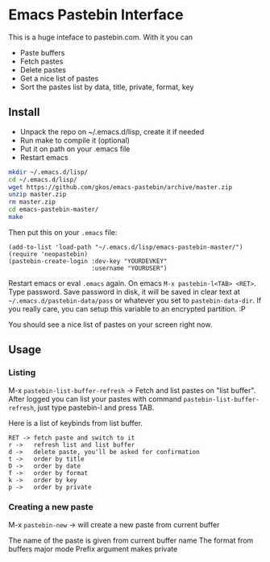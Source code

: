 # Emacs Pastebin Interface

This is a huge inteface to pastebin.com. With it you can
* Paste buffers 
* Fetch pastes
* Delete pastes
* Get a nice list of pastes
* Sort the pastes list by data, title, private, format, key

## Install
* Unpack the repo on ~/.emacs.d/lisp, create it if needed
* Run make to compile it (optional)
* Put it on path on your .emacs file
* Restart emacs
``` bash
mkdir ~/.emacs.d/lisp/
cd ~/.emacs.d/lisp/
wget https://github.com/gkos/emacs-pastebin/archive/master.zip
unzip master.zip 
rm master.zip
cd emacs-pastebin-master/
make
```

Then put this on your `.emacs` file:
```elisp
(add-to-list 'load-path "~/.emacs.d/lisp/emacs-pastebin-master/")
(require 'neopastebin)
(pastebin-create-login :dev-key "YOURDEVKEY"
                       :username "YOURUSER")
```

Restart emacs or eval `.emacs` again. On emacs `M-x pastebin-l<TAB> <RET>`. Type password. Save password in disk, it will be saved in clear text at `~/.emacs.d/pastebin-data/pass` or whatever you set to `pastebin-data-dir`. If you really care, you can setup this variable to an encrypted partition. :P

You should see a nice list of pastes on your screen right now.

## Usage

### Listing
M-x `pastebin-list-buffer-refresh` -> Fetch and list pastes on "list buffer". 
After logged you can list your pastes with command `pastebin-list-buffer-refresh`, just type pastebin-l and press TAB.

Here is a list of keybinds from list buffer.

```
RET -> fetch paste and switch to it
r ->   refresh list and list buffer
d ->   delete paste, you'll be asked for confirmation
t ->   order by title
D ->   order by date
f ->   order by format
k ->   order by key
p ->   order by private
```

### Creating a new paste

M-x `pastebin-new` -> will create a new paste from current buffer

The name of the paste is given from current buffer name
The format from buffers major mode
Prefix argument makes private 

